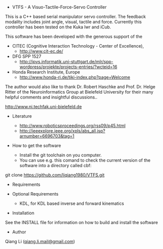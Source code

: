 - VTFS - A Visuo-Tactile-Force-Servo Controller

This is a C++ based serial manipulator servo controller. The feedback modality 
includes joint angle, visual, tactile and force. Currently
this controller has been tested on the Kuka lwr and iCub.

This software has been developed with the generous support of the
- CITEC (Cognitive Interaction Technology - Center of Excellence),
  - http://www.cit-ec.de/
- DFG SPP 1527
  - http://ipvs.informatik.uni-stuttgart.de/mlr/spp-wordpress/projekte/projects-entries/?wcteid=16
- Honda Research Institute, Europe
  - http://www.honda-ri.de/tiki-index.php?page=Welcome



The author would also like to thank 
Dr. Robert Haschke and Prof. Dr. Helge Ritter of the 
Neuroinformatics Group at Bielefeld University for their 
many helpful comments and insightful discussions..

http://www.ni.techfak.uni-bielefeld.de

- Literature
  - http://www.roboticsproceedings.org/rss09/p45.html
  - http://ieeexplore.ieee.org/xpls/abs_all.jsp?arnumber=6696703&tag=1

- How to get the software

  - Install the git toolchain on you computer. 
  - You can use e.g. this comand to check the current version of the software into a directory called cbf:

git clone https://github.com/liqiang1980/VTFS.git

- Requirements



- Optional Requirements

  - KDL, for KDL based inverse and forward kinematics


- Installation

See the INSTALL file for information on how to build and 
install the software

- Author

Qiang Li (qiang.li.mail@gmail.com)